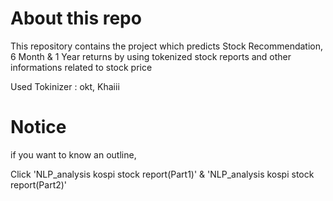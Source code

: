 # About this repo
This repository contains the project which predicts Stock Recommendation, 6 Month & 1 Year returns by using tokenized stock reports and other informations related to stock price

Used Tokinizer : okt, Khaiii

# Notice
if you want to know an outline, 

Click   'NLP_analysis kospi stock report(Part1)' & 'NLP_analysis kospi stock report(Part2)'
